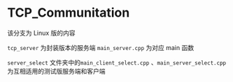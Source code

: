# TCP_Communitation

该分支为 Linux 版的内容

`tcp_server` 为封装版本的服务端
`main_server.cpp` 为对应 main 函数

`server_select` 文件夹中的`main_client_select.cpp` 、`main_server_select.cpp` 为互相适用的测试版服务端和客户端


